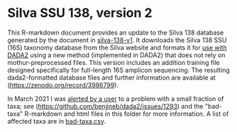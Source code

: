 # Silva SSU 138, version 2

This R-markdown document provides an update to the Silva 138 database generated by the document in [silva-138-v1](../silva-138-v1).
It downloads the Silva 138 SSU (16S) taxonomy database from the Silva website and formats it for [use with DADA2](https://benjjneb.github.io/dada2/training.html) using a new method
(implemented in DADA2) that does not rely on mothur-preprocessed files.
This version includes an addition training file designed specifically for full-length 16S amplicon sequencing.
The resulting dada2-formatted database files and further information are available at (https://zenodo.org/record/3986799).

In March 2021 I was [alerted by a user](https://github.com/mikemc/dada2-reference-databases/issues/1) to a problem with a small fraction of taxa;
see (https://github.com/benjjneb/dada2/issues/1293) and the "bad-taxa" R-markdown and html files in this folder for more information.
A list of affected taxa are in [bad-taxa.csv](./bad-taxa.csv).
